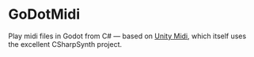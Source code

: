 # GoDotMidi

Play midi files in Godot from C# — based on [Unity Midi], which itself uses the excellent CSharpSynth project.

[Unity Midi]: https://github.com/n-yoda/unity-midi/
